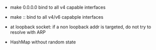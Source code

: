 - make 0.0.0.0 bind to all v4 capable interfaces
- make :: bind to all v4/v6 capabple interfaces
- at loopback socket: if a non loopback addr is targeted, do not try to resolve with ARP

- HashMap without random state